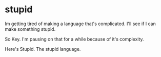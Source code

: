 # stupid
Im getting tired of making a language that's complicated. I'll see if I can make something stupid.

So Key. I'm pausing on that for a while because of it's complexity.

Here's Stupid. The stupid language.
